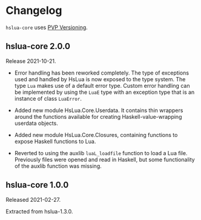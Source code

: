 # Changelog

`hslua-core` uses [PVP Versioning][1].

[1]: https://pvp.haskell.org

## hslua-core 2.0.0

Release 2021-10-21.

- Error handling has been reworked completely. The type of
  exceptions used and handled by HsLua is now exposed to the type
  system. The type `Lua` makes use of a default error type. Custom
  error handling can be implemented by using the `LuaE` type with
  an exception type that is an instance of class `LuaError`.

- Added new module HsLua.Core.Userdata. It contains thin wrappers
  around the functions available for creating
  Haskell-value-wrapping userdata objects.

- Added new module HsLua.Core.Closures, containing functions to
  expose Haskell functions to Lua.

- Reverted to using the auxlib `luaL_loadfile` function to load a
  Lua file. Previously files were opened and read in Haskell, but
  some functionality of the auxlib function was missing.

## hslua-core 1.0.0

Released 2021-02-27.

Extracted from hslua-1.3.0.
